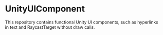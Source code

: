 # UnityUIComponent
This repository contains functional Unity UI components, such as hyperlinks in text and RaycastTarget without draw calls.
